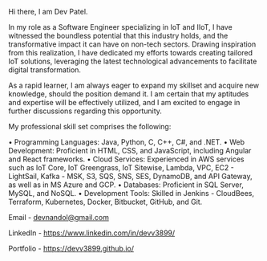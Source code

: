 Hi there, I am Dev Patel.

In my role as a Software Engineer specializing in IoT and IIoT, I have witnessed the boundless potential that this industry holds, and the transformative impact it can have on non-tech sectors. Drawing inspiration from this realization, I have dedicated my efforts towards creating tailored IoT solutions, leveraging the latest technological advancements to facilitate digital transformation.

As a rapid learner, I am always eager to expand my skillset and acquire new knowledge, should the position demand it. I am certain that my aptitudes and expertise will be effectively utilized, and I am excited to engage in further discussions regarding this opportunity.

My professional skill set comprises the following:

• Programming Languages: Java, Python, C, C++, C#, and .NET.
• Web Development: Proficient in HTML, CSS, and JavaScript, including Angular and React frameworks.
• Cloud Services: Experienced in AWS services such as IoT Core, IoT Greengrass, IoT Sitewise, Lambda, VPC, EC2 - LightSail, Kafka - MSK, S3, SQS, SNS, SES, DynamoDB, and   API Gateway, as well as in MS Azure and GCP.
• Databases: Proficient in SQL Server, MySQL, and NoSQL.
• Development Tools: Skilled in Jenkins - CloudBees, Terraform, Kubernetes, Docker, Bitbucket, GitHub, and Git.

Email - devnandol@gmail.com

LinkedIn - https://www.linkedin.com/in/devv3899/

Portfolio - https://devv3899.github.io/
